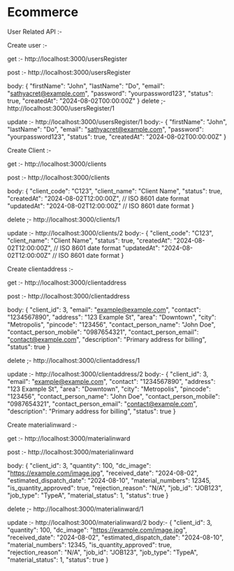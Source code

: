 # Ecommerce


User Related API :-

Create user :-

get :- http://localhost:3000/usersRegister

post :- http://localhost:3000/usersRegister
   
   body:
        {
        "firstName": "John",
        "lastName": "Do",
        "email": "sathyacret@example.com",
        "password": "yourpassword123",
        "status": true,
        "createdAt": "2024-08-02T00:00:00Z"
        }
delete ;- http://localhost:3000/usersRegister/1

update :- http://localhost:3000/usersRegister/1
    body:-
       {
        "firstName": "John",
        "lastName": "Do",
        "email": "sathyacret@example.com",
        "password": "yourpassword123",
        "status": true,
        "createdAt": "2024-08-02T00:00:00Z"
        }



Create Client :-

get :- http://localhost:3000/clients

post :- http://localhost:3000/clients
   
   body:
        {
            "client_code": "C123",
            "client_name": "Client Name",
            "status": true,
            "createdAt": "2024-08-02T12:00:00Z", // ISO 8601 date format
            "updatedAt": "2024-08-02T12:00:00Z"  // ISO 8601 date format
        }

delete ;- http://localhost:3000/clients/1

update :- http://localhost:3000/clients/2
    body:-
       {
            "client_code": "C123",
            "client_name": "Client Name",
            "status": true,
            "createdAt": "2024-08-02T12:00:00Z", // ISO 8601 date format
            "updatedAt": "2024-08-02T12:00:00Z"  // ISO 8601 date format
        }



Create clientaddress :-

get :- http://localhost:3000/clientaddress

post :- http://localhost:3000/clientaddress
   
   body:
        {
            "client_id": 3,
            "email": "example@example.com",
            "contact": "1234567890",
            "address": "123 Example St",
            "area": "Downtown",
            "city": "Metropolis",
            "pincode": "123456",
            "contact_person_name": "John Doe",
            "contact_person_mobile": "0987654321",
            "contact_person_email": "contact@example.com",
            "description": "Primary address for billing",
            "status": true
            }

delete ;- http://localhost:3000/clientaddress/1

update :- http://localhost:3000/clientaddress/2
    body:-
       {
            "client_id": 3,
            "email": "example@example.com",
            "contact": "1234567890",
            "address": "123 Example St",
            "area": "Downtown",
            "city": "Metropolis",
            "pincode": "123456",
            "contact_person_name": "John Doe",
            "contact_person_mobile": "0987654321",
            "contact_person_email": "contact@example.com",
            "description": "Primary address for billing",
            "status": true
            }




Create materialinward :-

get :- http://localhost:3000/materialinward

post :- http://localhost:3000/materialinward
   
   body:
        {
            "client_id": 3,
            "quantity": 100,
            "dc_image": "https://example.com/image.jpg",
            "received_date": "2024-08-02",
            "estimated_dispatch_date": "2024-08-10",
            "material_numbers": 12345,
            "is_quantity_approved": true,
            "rejection_reason": "N/A",
            "job_id": "JOB123",
            "job_type": "TypeA",
            "material_status": 1,
            "status": true
            }

delete ;- http://localhost:3000/materialinward/1

update :- http://localhost:3000/materialinward/2
    body:-
       {
            "client_id": 3,
            "quantity": 100,
            "dc_image": "https://example.com/image.jpg",
            "received_date": "2024-08-02",
            "estimated_dispatch_date": "2024-08-10",
            "material_numbers": 12345,
            "is_quantity_approved": true,
            "rejection_reason": "N/A",
            "job_id": "JOB123",
            "job_type": "TypeA",
            "material_status": 1,
            "status": true
            }